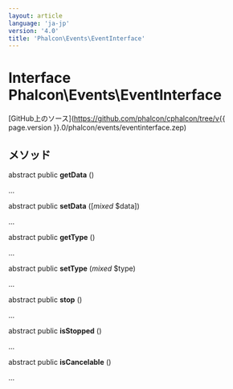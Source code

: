 ```yaml
---
layout: article
language: 'ja-jp'
version: '4.0'
title: 'Phalcon\Events\EventInterface'
---
```

# Interface **Phalcon\Events\EventInterface**

[GitHub上のソース](https://github.com/phalcon/cphalcon/tree/v{{ page.version }}.0/phalcon/events/eventinterface.zep)

## メソッド

abstract public **getData** ()

...

abstract public **setData** ([*mixed* $data])

...

abstract public **getType** ()

...

abstract public **setType** (*mixed* $type)

...

abstract public **stop** ()

...

abstract public **isStopped** ()

...

abstract public **isCancelable** ()

...